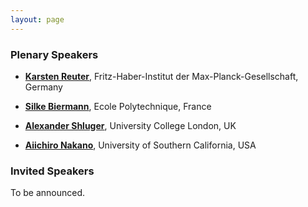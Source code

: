 ```yaml
---
layout: page
---
```


### Plenary Speakers

- **[Karsten Reuter](https://www.fhi.mpg.de/th-department/director)**, Fritz-Haber-Institut der Max-Planck-Gesellschaft, Germany

- **[Silke Biermann](https://www.cpht.polytechnique.fr/?q=fr/node/106)**, Ecole Polytechnique, France

- **[Alexander Shluger](https://www.ucl.ac.uk/condensed-matter-material-physics/alexander-shluger-group)**, University College London, UK

- **[Aiichiro Nakano](https://viterbi.usc.edu/directory/faculty/Nakano/Aiichiro)**, University of Southern California, USA

### Invited Speakers

To be announced.


